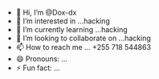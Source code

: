- 👋 Hi, I’m @Dox-dx
- 👀 I’m interested in ...hacking
- 🌱 I’m currently learning ...hacking
- 💞️ I’m looking to collaborate on ...hacking
- 📫 How to reach me ... +255 718 544863
- 😄 Pronouns: ...
- ⚡ Fun fact: ...

<!---
Dox-dx/Dox-dx is a ✨ special ✨ repository because its `README.md` (this file) appears on your GitHub profile.
You can click the Preview link to take a look at your changes.
--->
